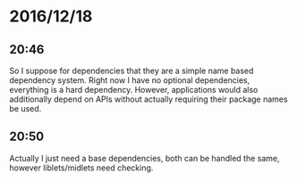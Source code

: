 # 2016/12/18

## 20:46

So I suppose for dependencies that they are a simple name based dependency
system. Right now I have no optional dependencies, everything is a hard
dependency. However, applications would also additionally depend on APIs
without actually requiring their package names be used.

## 20:50

Actually I just need a base dependencies, both can be handled the same,
however liblets/midlets need checking.
